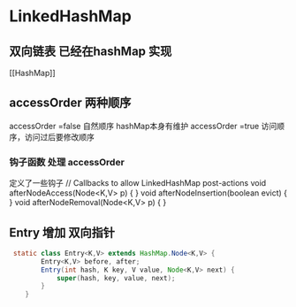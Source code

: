 # LinkedHashMap
## 双向链表 已经在hashMap 实现
[[HashMap]] 

## accessOrder 两种顺序
accessOrder =false 自然顺序 hashMap本身有维护
accessOrder =true 访问顺序，访问过后要修改顺序

### 钩子函数 处理 accessOrder   
定义了一些钩子
// Callbacks to allow LinkedHashMap post-actions
void afterNodeAccess(Node<K,V> p) { }
void afterNodeInsertion(boolean evict) { }
void afterNodeRemoval(Node<K,V> p) { }

## Entry 增加 双向指针
```java
 static class Entry<K,V> extends HashMap.Node<K,V> {
        Entry<K,V> before, after;
        Entry(int hash, K key, V value, Node<K,V> next) {
            super(hash, key, value, next);
        }
    }
```
